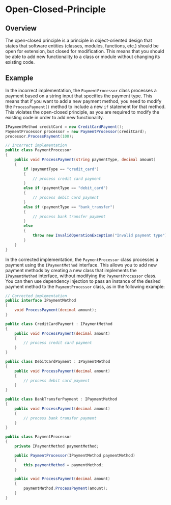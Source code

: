 # Open-Closed-Principle
## Overview
The open-closed principle is a principle in object-oriented design that states that software entities (classes, modules, functions, etc.) should be open for extension, but closed for modification. This means that you should be able to add new functionality to a class or module without changing its existing code.

## Example
In the incorrect implementation, the `PaymentProcessor` class processes a payment based on a string input that specifies the payment type. This means that if you want to add a new payment method, you need to modify the `ProcessPayment()` method to include a new `if` statement for that method. This violates the open-closed principle, as you are required to modify the existing code in order to add new functionality.
```c#
IPaymentMethod creditCard = new CreditCardPayment();
PaymentProcessor processor = new PaymentProcessor(creditCard);
processor.ProcessPayment(100);
```

```c#
// Incorrect implementation
public class PaymentProcessor
{
    public void ProcessPayment(string paymentType, decimal amount)
    {
        if (paymentType == "credit_card")
        {
            // process credit card payment
        }
        else if (paymentType == "debit_card")
        {
            // process debit card payment
        }
        else if (paymentType == "bank_transfer")
        {
            // process bank transfer payment
        }
        else
        {
            throw new InvalidOperationException("Invalid payment type");
        }
    }
}
```
In the corrected implementation, the `PaymentProcessor` class processes a payment using the `IPaymentMethod` interface. This allows you to add new payment methods by creating a new class that implements the `IPaymentMethod` interface, without modifying the `PaymentProcessor` class. You can then use dependency injection to pass an instance of the desired payment method to the `PaymentProcessor` class, as in the following example:
```cs
// Corrected implementation
public interface IPaymentMethod
{
    void ProcessPayment(decimal amount);
}

public class CreditCardPayment : IPaymentMethod
{
    public void ProcessPayment(decimal amount)
    {
        // process credit card payment
    }
}

public class DebitCardPayment : IPaymentMethod
{
    public void ProcessPayment(decimal amount)
    {
        // process debit card payment
    }
}

public class BankTransferPayment : IPaymentMethod
{
    public void ProcessPayment(decimal amount)
    {
        // process bank transfer payment
    }
}

public class PaymentProcessor
{
    private IPaymentMethod paymentMethod;

    public PaymentProcessor(IPaymentMethod paymentMethod)
    {
        this.paymentMethod = paymentMethod;
    }

    public void ProcessPayment(decimal amount)
    {
        paymentMethod.ProcessPayment(amount);
    }
}
```
